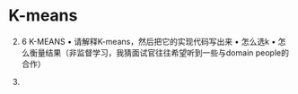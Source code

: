# K-means

2. 6 K-MEANS
   •        请解释K-means，然后把它的实现代码写出来
   •        怎么选k
   •        怎么衡量结果（非监督学习，我猜面试官往往希望听到一些与domain people的合作）

2. 